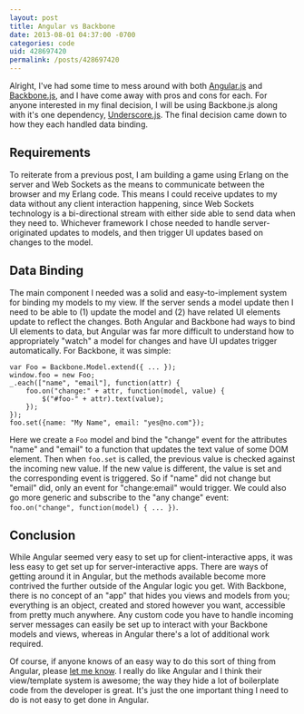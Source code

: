 ```yaml
---
layout: post
title: Angular vs Backbone
date: 2013-08-01 04:37:00 -0700
categories: code
uid: 428697420
permalink: /posts/428697420
---
```


Alright, I've had some time to mess around with both [Angular.js][ng-home] and
[Backbone.js][bb-home], and I have come away with pros and cons for each. For
anyone interested in my final decision, I will be using Backbone.js along with
it's one dependency, [Underscore.js][us-home]. The final decision came down to
how they each handled data binding.

## Requirements

To reiterate from a previous post, I am building a game using Erlang on the
server and Web Sockets as the means to communicate between the browser and my
Erlang code. This means I could receive updates to my data without any client
interaction happening, since Web Sockets technology is a bi-directional stream
with either side able to send data when they need to. Whichever framework I
chose needed to handle server-originated updates to models, and then trigger UI
updates based on changes to the model.

## Data Binding

The main component I needed was a solid and easy-to-implement system for binding
my models to my view. If the server sends a model update then I need to be able
to (1) update the model and (2) have related UI elements update to reflect the
changes. Both Angular and Backbone had ways to bind UI elements to data, but
Angular was far more difficult to understand how to appropriately "watch" a
model for changes and have UI updates trigger automatically. For Backbone, it
was simple:

    var Foo = Backbone.Model.extend({ ... });
    window.foo = new Foo;
    _.each(["name", "email"], function(attr) {
        foo.on("change:" + attr, function(model, value) {
            $("#foo-" + attr).text(value);
        });
    });
    foo.set({name: "My Name", email: "yes@no.com"});

Here we create a `Foo` model and bind the "change" event for the attributes
"name" and "email" to a function that updates the text value of some DOM
element. Then when `foo.set` is called, the previous value is checked against
the incoming new value. If the new value is different, the value is set and the
corresponding event is triggered. So if "name" did not change but "email" did,
only an event for "change:email" would trigger. We could also go more generic
and subscribe to the "any change" event: `foo.on("change", function(model) {
... })`.

## Conclusion

While Angular seemed very easy to set up for client-interactive apps, it was
less easy to get set up for server-interactive apps. There are ways of getting
around it in Angular, but the methods available become more contrived the
further outside of the Angular logic you get. With Backbone, there is no concept
of an "app" that hides you views and models from you; everything is an object,
created and stored however you want, accessible from pretty much anywhere. Any
custom code you have to handle incoming server messages can easily be set up to
interact with your Backbone models and views, whereas in Angular there's a lot
of additional work required.

Of course, if anyone knows of an easy way to do this sort of thing from Angular,
please [let me know][ng-help]. I really do like Angular and I think their
view/template system is awesome; the way they hide a lot of boilerplate code
from the developer is great. It's just the one important thing I need to do is
not easy to get done in Angular.

[ng-home]: http://angularjs.org/
[bb-home]: http://backbonejs.org/
[us-home]: http://underscorejs.org/
[ng-help]: mailto:kolorahl@gmail.com?subject=angular.js:help
